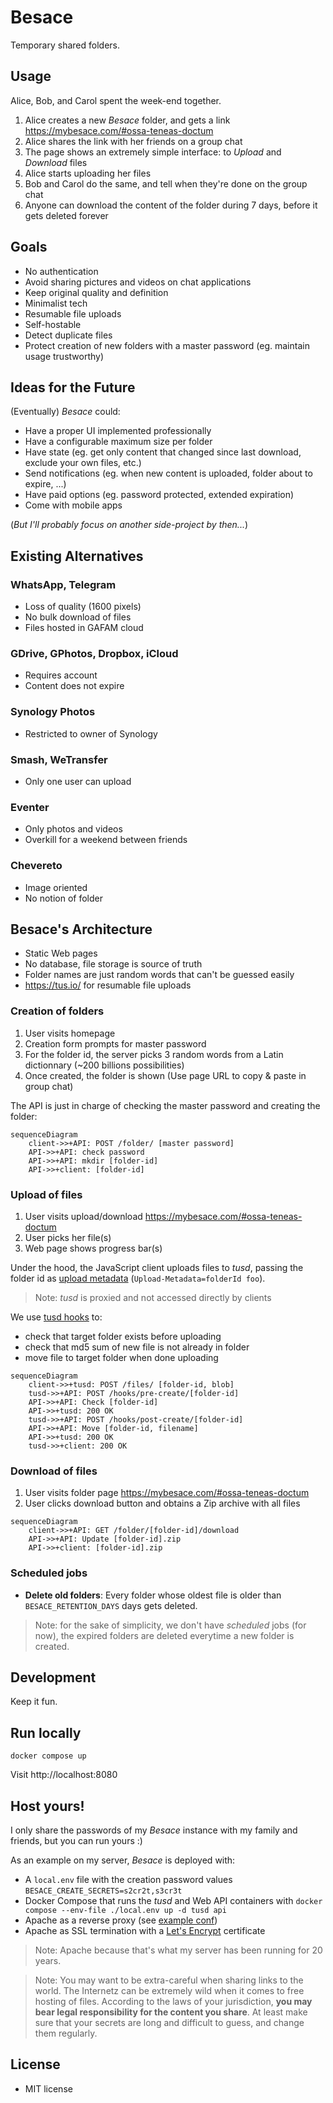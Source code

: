 # Besace

Temporary shared folders.

## Usage

Alice, Bob, and Carol spent the week-end together.

1. Alice creates a new *Besace* folder, and gets a link https://mybesace.com/#ossa-teneas-doctum
2. Alice shares the link with her friends on a group chat
3. The page shows an extremely simple interface: to *Upload* and *Download* files
4. Alice starts uploading her files
5. Bob and Carol do the same, and tell when they're done on the group chat
6. Anyone can download the content of the folder during 7 days, before it gets deleted forever


## Goals

- No authentication
- Avoid sharing pictures and videos on chat applications
- Keep original quality and definition
- Minimalist tech
- Resumable file uploads
- Self-hostable
- Detect duplicate files
- Protect creation of new folders with a master password (eg. maintain usage trustworthy)


## Ideas for the Future

(Eventually) *Besace* could:

- Have a proper UI implemented professionally
- Have a configurable maximum size per folder
- Have state (eg. get only content that changed since last download, exclude your own files, etc.)
- Send notifications (eg. when new content is uploaded, folder about to expire, ...)
- Have paid options (eg. password protected, extended expiration)
- Come with mobile apps

(*But I'll probably focus on another side-project by then...*)


## Existing Alternatives

### WhatsApp, Telegram

- Loss of quality (1600 pixels)
- No bulk download of files
- Files hosted in GAFAM cloud

### GDrive, GPhotos, Dropbox, iCloud

- Requires account
- Content does not expire

### Synology Photos

- Restricted to owner of Synology

### Smash, WeTransfer

- Only one user can upload

### Eventer

- Only photos and videos
- Overkill for a weekend between friends

### Chevereto

- Image oriented
- No notion of folder


## Besace's Architecture

* Static Web pages
* No database, file storage is source of truth
* Folder names are just random words that can't be guessed easily
* https://tus.io/ for resumable file uploads

### Creation of folders

1. User visits homepage
2. Creation form prompts for master password
3. For the folder id, the server picks 3 random words from a Latin dictionnary (~200 billions possibilities)
4. Once created, the folder is shown (Use page URL to copy & paste in group chat)


The API is just in charge of checking the master password and creating the folder:

```mermaid
sequenceDiagram
    client->>+API: POST /folder/ [master password]
    API->>+API: check password
    API->>+API: mkdir [folder-id]
    API->>+client: [folder-id]
```

### Upload of files

1. User visits upload/download https://mybesace.com/#ossa-teneas-doctum
2. User picks her file(s)
3. Web page shows progress bar(s)

Under the hood, the JavaScript client uploads files to *tusd*, passing the folder id as [upload metadata](https://tus.io/protocols/resumable-upload#upload-metadata) (`Upload-Metadata=folderId foo`).

> Note: *tusd* is proxied and not accessed directly by clients

We use [tusd hooks](https://github.com/tus/tusd/blob/main/docs/hooks.md) to:

- check that target folder exists before uploading
- check that md5 sum of new file is not already in folder
- move file to target folder when done uploading

```mermaid
sequenceDiagram
    client->>+tusd: POST /files/ [folder-id, blob]
    tusd->>+API: POST /hooks/pre-create/[folder-id]
    API->>+API: Check [folder-id]
    API->>+tusd: 200 OK
    tusd->>+API: POST /hooks/post-create/[folder-id]
    API->>+API: Move [folder-id, filename]
    API->>+tusd: 200 OK
    tusd->>+client: 200 OK
```

### Download of files

1. User visits folder page https://mybesace.com/#ossa-teneas-doctum
2. User clicks download button and obtains a Zip archive with all files

```mermaid
sequenceDiagram
    client->>+API: GET /folder/[folder-id]/download
    API->>+API: Update [folder-id].zip
    API->>+client: [folder-id].zip
```

### Scheduled jobs

* **Delete old folders**: Every folder whose oldest file is older than `BESACE_RETENTION_DAYS` days gets deleted.

> Note: for the sake of simplicity, we don't have *scheduled* jobs (for now), the expired folders are deleted everytime a new folder is created.


## Development

Keep it fun.


## Run locally

```
docker compose up
```

Visit http://localhost:8080


## Host yours!

I only share the passwords of my *Besace* instance with my family and friends, but you can run yours :)

As an example on my server, *Besace* is deployed with:

* A `local.env` file with the creation password values `BESACE_CREATE_SECRETS=s2cr2t,s3cr3t`
* Docker Compose that runs the *tusd* and Web API containers with `docker compose --env-file ./local.env up -d tusd api`
* Apache as a reverse proxy (see [example conf](config/apache2.conf))
* Apache as SSL termination with a [Let's Encrypt](https://letsencrypt.org) certificate

> Note: Apache because that's what my server has been running for 20 years.

> Note: You may want to be extra-careful when sharing links to the world. The Internetz can be extremely wild when it comes to free hosting of files. According to the laws of your jurisdiction, **you may bear legal responsibility for the content you share**. At least make sure that your secrets are long and difficult to guess, and change them regularly.


## License

- MIT license
